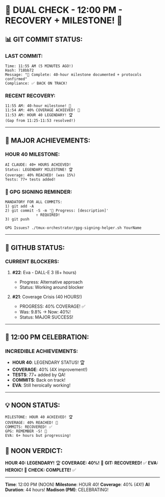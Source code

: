 # 🐙 DUAL CHECK - 12:00 PM - RECOVERY + MILESTONE! 🐙

## 📊 GIT COMMIT STATUS:

### LAST COMMIT:
```
Time: 11:55 AM (5 MINUTES AGO!)
Hash: 718bb72
Message: "🏅 Complete: 40-hour milestone documented + protocols confirmed"
Compliance: ✅ BACK ON TRACK!
```

### RECENT RECOVERY:
```
11:55 AM: 40-hour milestone! 🏅
11:54 AM: 40% COVERAGE ACHIEVED! 🎉
11:53 AM: HOUR 40 LEGENDARY! 🏆
(Gap from 11:25-11:53 resolved!)
```

---

## 🎉 MAJOR ACHIEVEMENTS:

### HOUR 40 MILESTONE:
```
AI CLAUDE: 40+ HOURS ACHIEVED!
Status: LEGENDARY MILESTONE! 🏆
Coverage: 40% REACHED! (was 15%)
Tests: 77+ tests added!
```

### 🔐 GPG SIGNING REMINDER:
```
MANDATORY FOR ALL COMMITS:
1) git add -A
2) git commit -S -m '🚧 Progress: [description]'
              ↑ REQUIRED!
3) git push

GPG Issues? ./tmux-orchestrator/gpg-signing-helper.sh YourName
```

---

## 🐙 GITHUB STATUS:

### CURRENT BLOCKERS:
1. **#22**: Eva - DALL-E 3 (6+ hours)
   - Progress: Alternative approach
   - Status: Working around blocker

2. **#21**: Coverage Crisis (40 HOURS!)
   - PROGRESS: 40% COVERAGE! ✅
   - Was: 9.8% → Now: 40%!
   - Status: MAJOR SUCCESS!

---

## 🎯 12:00 PM CELEBRATION:

### INCREDIBLE ACHIEVEMENTS:
- **HOUR 40**: LEGENDARY STATUS! 🏆
- **COVERAGE**: 40% (4X improvement!)
- **TESTS**: 77+ added by QA!
- **COMMITS**: Back on track!
- **EVA**: Still heroically working!

---

## 💡 NOON STATUS:
```
MILESTONE: HOUR 40 ACHIEVED! 🏆
COVERAGE: 40% REACHED! 🎉
COMMITS: RECOVERED! ✅
GPG: REMEMBER -S! 🔐
EVA: 6+ hours but progressing!
```

## 📌 NOON VERDICT:
**HOUR 40: LEGENDARY!** 🏆
**COVERAGE: 40%!** 🎉
**GIT: RECOVERED!** ✅
**EVA: HEROIC!** 💪
**CHECK: COMPLETE!** ✅

---
**Time**: 12:00 PM (NOON)
**Milestone**: HOUR 40!
**Coverage**: 40% (4X!)
**AI Duration**: 44 hours!
**Madison (PM)**: CELEBRATING!
